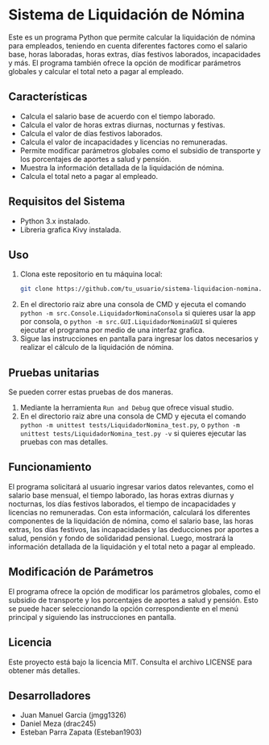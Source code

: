 # Sistema de Liquidación de Nómina

Este es un programa Python que permite calcular la liquidación de nómina para empleados, teniendo en cuenta diferentes factores como el salario base, horas laboradas, horas extras, días festivos laborados, incapacidades y más. El programa también ofrece la opción de modificar parámetros globales y calcular el total neto a pagar al empleado.

## Características

- Calcula el salario base de acuerdo con el tiempo laborado.
- Calcula el valor de horas extras diurnas, nocturnas y festivas.
- Calcula el valor de días festivos laborados.
- Calcula el valor de incapacidades y licencias no remuneradas.
- Permite modificar parámetros globales como el subsidio de transporte y los porcentajes de aportes a salud y pensión.
- Muestra la información detallada de la liquidación de nómina.
- Calcula el total neto a pagar al empleado.

## Requisitos del Sistema

- Python 3.x instalado.
- Libreria grafica Kivy instalada.

## Uso

1. Clona este repositorio en tu máquina local:
    ```bash
    git clone https://github.com/tu_usuario/sistema-liquidacion-nomina.git
    ```
2. En el directorio raiz abre una consola de CMD y ejecuta el comando `python -m src.Console.LiquidadorNominaConsola` si quieres usar la app por consola, o `python -m src.GUI.LiquidadorNominaGUI` si quieres ejecutar el programa por medio de una interfaz grafica.
3. Sigue las instrucciones en pantalla para ingresar los datos necesarios y realizar el cálculo de la liquidación de nómina.

## Pruebas unitarias

Se pueden correr estas pruebas de dos maneras.

1. Mediante la herramienta `Run and Debug` que ofrece visual studio.
2. En el directorio raiz abre una consola de CMD y ejecuta el comando `python -m unittest tests/LiquidadorNomina_test.py`, o `python -m unittest tests/LiquidadorNomina_test.py -v` si quieres ejecutar las pruebas con mas detalles.

## Funcionamiento

El programa solicitará al usuario ingresar varios datos relevantes, como el salario base mensual, el tiempo laborado, las horas extras diurnas y nocturnas, los días festivos laborados, el tiempo de incapacidades y licencias no remuneradas. Con esta información, calculará los diferentes componentes de la liquidación de nómina, como el salario base, las horas extras, los días festivos, las incapacidades y las deducciones por aportes a salud, pensión y fondo de solidaridad pensional. Luego, mostrará la información detallada de la liquidación y el total neto a pagar al empleado.

## Modificación de Parámetros

El programa ofrece la opción de modificar los parámetros globales, como el subsidio de transporte y los porcentajes de aportes a salud y pensión. Esto se puede hacer seleccionando la opción correspondiente en el menú principal y siguiendo las instrucciones en pantalla.

## Licencia

Este proyecto está bajo la licencia MIT. Consulta el archivo LICENSE para obtener más detalles.

## Desarrolladores

- Juan Manuel Garcia (jmgg1326)
- Daniel Meza (drac245)
- Esteban Parra Zapata (Esteban1903)